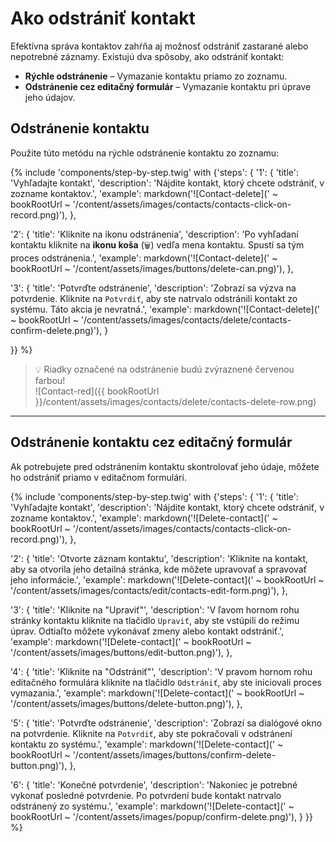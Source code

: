 # Ako odstrániť kontakt

Efektívna správa kontaktov zahŕňa aj možnosť odstrániť zastarané alebo nepotrebné záznamy. Existujú dva spôsoby, ako odstrániť kontakt:

- **Rýchle odstránenie** – Vymazanie kontaktu priamo zo zoznamu.
- **Odstránenie cez editačný formulár** – Vymazanie kontaktu pri úprave jeho údajov.

## Odstránenie kontaktu

Použite túto metódu na rýchle odstránenie kontaktu zo zoznamu:

{% include 'components/step-by-step.twig' with {'steps': {
  '1': {
    'title': 'Vyhľadajte kontakt',
    'description': 'Nájdite kontakt, ktorý chcete odstrániť, v zozname kontaktov.',
    'example': markdown('![Contact-delete](' ~ bookRootUrl ~ '/content/assets/images/contacts/contacts-click-on-record.png)'),
  },

  '2': {
    'title': 'Kliknite na ikonu odstránenia',
    'description': 'Po vyhľadaní kontaktu kliknite na **ikonu koša** (`🗑️`) vedľa mena kontaktu. Spustí sa tým proces odstránenia.',
    'example': markdown('![Contact-delete](' ~ bookRootUrl ~ '/content/assets/images/buttons/delete-can.png)'),
  },

  '3': {
    'title': 'Potvrďte odstránenie',
    'description': 'Zobrazí sa výzva na potvrdenie. Kliknite na `Potvrdiť`, aby ste natrvalo odstránili kontakt zo systému. Táto akcia je nevratná.',
    'example': markdown('![Contact-delete](' ~ bookRootUrl ~ '/content/assets/images/contacts/delete/contacts-confirm-delete.png)'),
  }

}} %}

> 💡 Riadky označené na odstránenie budú zvýraznené červenou farbou!  
> ![Contact-red]({{ bookRootUrl }}/content/assets/images/contacts/delete/contacts-delete-row.png)

---

## Odstránenie kontaktu cez editačný formulár

Ak potrebujete pred odstránením kontaktu skontrolovať jeho údaje, môžete ho odstrániť priamo v editačnom formulári.

{% include 'components/step-by-step.twig' with {'steps': {
  '1': {
    'title': 'Vyhľadajte kontakt',
    'description': 'Nájdite kontakt, ktorý chcete odstrániť, v zozname kontaktov.',
    'example': markdown('![Delete-contact](' ~ bookRootUrl ~ '/content/assets/images/contacts/contacts-click-on-record.png)'),
  },

  '2': {
    'title': 'Otvorte záznam kontaktu',
    'description': 'Kliknite na kontakt, aby sa otvorila jeho detailná stránka, kde môžete upravovať a spravovať jeho informácie.',
    'example': markdown('![Delete-contact](' ~ bookRootUrl ~ '/content/assets/images/contacts/edit/contacts-edit-form.png)'),
  },

  '3': {
    'title': 'Kliknite na "Upraviť"',
    'description': 'V ľavom hornom rohu stránky kontaktu kliknite na tlačidlo `Upraviť`, aby ste vstúpili do režimu úprav. Odtiaľto môžete vykonávať zmeny alebo kontakt odstrániť.',
    'example': markdown('![Delete-contact](' ~ bookRootUrl ~ '/content/assets/images/buttons/edit-button.png)'),
  },

  '4': {
    'title': 'Kliknite na "Odstrániť"',
    'description': 'V pravom hornom rohu editačného formulára kliknite na tlačidlo `Odstrániť`, aby ste iniciovali proces vymazania.',
    'example': markdown('![Delete-contact](' ~ bookRootUrl ~ '/content/assets/images/buttons/delete-button.png)'),
  },

  '5': {
    'title': 'Potvrďte odstránenie',
    'description': 'Zobrazí sa dialógové okno na potvrdenie. Kliknite na `Potvrdiť`, aby ste pokračovali v odstránení kontaktu zo systému.',
    'example': markdown('![Delete-contact](' ~ bookRootUrl ~ '/content/assets/images/buttons/confirm-delete-button.png)'),
  },

  '6': {
    'title': 'Konečné potvrdenie',
    'description': 'Nakoniec je potrebné vykonať posledné potvrdenie. Po potvrdení bude kontakt natrvalo odstránený zo systému.',
    'example': markdown('![Delete-contact](' ~ bookRootUrl ~ '/content/assets/images/popup/confirm-delete.png)'),
  }
}} %}
